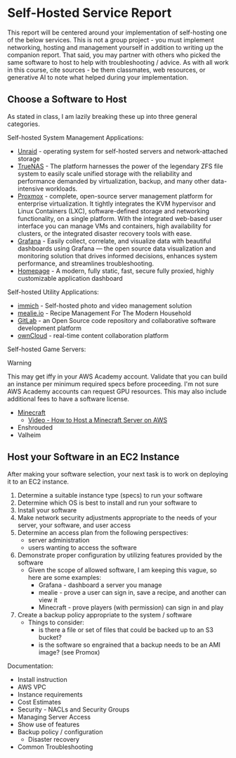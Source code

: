 # Self-Hosted Service Report

This report will be centered around your implementation of self-hosting one of the below services.  This is not a group project - you must implement networking, hosting and management yourself in addition to writing up the companion report.  That said, you may partner with others who picked the same software to host to help with troubleshooting / advice.  As with all work in this course, cite sources - be them classmates, web resources, or generative AI to note what helped during your implementation.

## Choose a Software to Host

As stated in class, I am lazily breaking these up into three general categories.

Self-hosted System Management Applications:
- [Unraid](https://unraid.net/) - operating system for self-hosted servers and network-attached storage
- [TrueNAS](https://www.truenas.com/truenas-community-edition/) - The platform harnesses the power of the legendary ZFS file system to easily scale unified storage with the reliability and performance demanded by virtualization, backup, and many other data-intensive workloads.
- [Proxmox](https://www.proxmox.com/en/products/proxmox-virtual-environment/overview) - complete, open-source server management platform for enterprise virtualization. It tightly integrates the KVM hypervisor and Linux Containers (LXC), software-defined storage and networking functionality, on a single platform. With the integrated web-based user interface you can manage VMs and containers, high availability for clusters, or the integrated disaster recovery tools with ease.
- [Grafana](https://grafana.com/oss/grafana/) - Easily collect, correlate, and visualize data with beautiful dashboards using Grafana — the open source data visualization and monitoring solution that drives informed decisions, enhances system performance, and streamlines troubleshooting.
- [Homepage](https://github.com/gethomepage/homepage) - A modern, fully static, fast, secure fully proxied, highly customizable application dashboard

Self-hosted Utility Applications:
- [immich](https://immich.app/) - Self-hosted photo and video management solution
- [mealie.io](https://mealie.io/) - Recipe Management For The Modern Household
- [GitLab](https://about.gitlab.com/install/) - an Open Source code repository and collaborative software development platform
- [ownCloud](https://owncloud.com/download-server/) - real-time content collaboration platform

Self-hosted Game Servers:
> [!WARNING]
> This may get iffy in your AWS Academy account.  Validate that you can build an instance per minimum required specs before proceeding.  I'm not sure AWS Academy accounts can request GPU resources.
> This may also include additional fees to have a software license.

- [Minecraft](https://www.minecraft.net/en-us/download/server)   
    - [Video - How to Host a Minecraft Server on AWS](https://www.youtube.com/watch?v=RoZumss8Wug)
- Enshrouded
- Valheim

## Host your Software in an EC2 Instance

After making your software selection, your next task is to work on deploying it to an EC2 instance.  
1. Determine a suitable instance type (specs) to run your software
2. Determine which OS is best to install and run your software to
3. Install your software
4. Make network security adjustments appropriate to the needs of your server, your software, and user access
5. Determine an access plan from the following perspectives:
    - server administration
    - users wanting to access the software
6. Demonstrate proper configuration by utilizing features provided by the software
    - Given the scope of allowed software, I am keeping this vague, so here are some examples:
        - Grafana - dashboard a server you manage
        - mealie - prove a user can sign in, save a recipe, and another can view it
        - Minecraft - prove players (with permission) can sign in and play
7. Create a backup policy appropriate to the system / software
    - Things to consider:
        - is there a file or set of files that could be backed up to an S3 bucket?
        - is the software so engrained that a backup needs to be an AMI image? (see Promox)

Documentation:
 - Install instruction
 - AWS VPC 
 - Instance requirements
 - Cost Estimates
 - Security - NACLs and Security Groups
 - Managing Server Access
 - Show use of features
 - Backup policy / configuration
    - Disaster recovery 
- Common Troubleshooting

